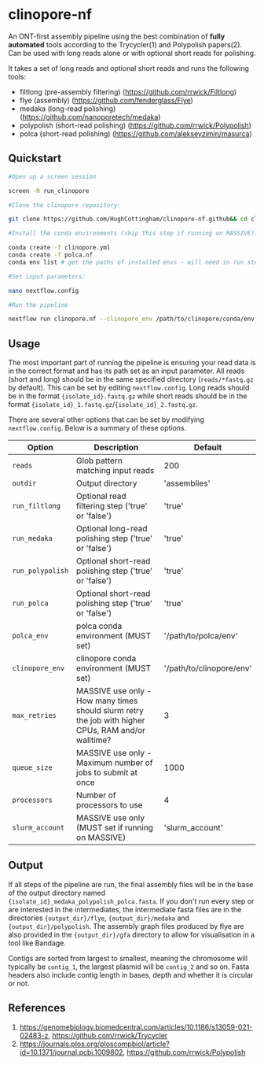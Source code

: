 # clinopore-nf

An ONT-first assembly pipeline using the best combination of **fully automated** tools according to the Trycycler(1) and Polypolish papers(2). Can be used with long reads alone or with optional short reads for polishing.

It takes a set of long reads and optional short reads and runs the following tools:

- filtlong (pre-assembly filtering) (https://github.com/rrwick/Filtlong)
- flye (assembly) (https://github.com/fenderglass/Flye)
- medaka (long-read polishing) (https://github.com/nanoporetech/medaka)
- polypolish (short-read polishing) (https://github.com/rrwick/Polypolish)
- polca (short-read polishing) (https://github.com/alekseyzimin/masurca)

## Quickstart

```bash
#Open up a screen session

screen -R run_clinopore

#Clone the clinopore repository:

git clone https://github.com/HughCottingham/clinopore-nf.github&& cd clinopore-nf

#Install the conda environments (skip this step if running on MASSIVE):

conda create -f clinopore.yml
conda create -f polca.nf
conda env list # get the paths of installed envs - will need in run step

#Set input parameters:

nano nextflow.config

#Run the pipeline

nextflow run clinopore.nf --clinopore_env /path/to/clinopore/conda/env --polca_env /path/to/polca/conda/env
```

## Usage

The most important part of running the pipeline is ensuring your read data is in the correct format and has its path set as an input parameter. All reads (short and long) should be in the same specified directory (`reads/*fastq.gz` by default). This can be set by editing `nextflow.config`. Long reads should be in the format `{isolate_id}.fastq.gz` while short reads should be in the format `{isolate_id}_1.fastq.gz`/`{isolate_id}_2.fastq.gz`.

There are several other options that can be set by modifying `nextflow.config`. Below is a summary of these options.

| Option                            | Description                                                       | Default           |
| ----                              | ----                                                              | ----              |
| `reads`                | Glob pattern matching input reads               | 200               | 'reads/*fastq.gz'
| `outdir`                        | Output directory                                                   | 'assemblies'   |
| `run_filtlong`                   | Optional read filtering step ('true' or 'false')     | 'true'                 |
| `run_medaka`               | Optional long-read polishing step ('true' or 'false')     | 'true'                |
| `run_polypolish`               | Optional short-read polishing step ('true' or 'false')     | 'true'                |
| `run_polca`              |Optional short-read polishing step ('true' or 'false')     | 'true'               |
| `polca_env`                    | polca conda environment (MUST set)     | '/path/to/polca/env'                | 
| `clinopore_env`           | clinopore conda environment (MUST set)     | '/path/to/clinopore/env'                 |
| `max_retries`              | MASSIVE use only - How many times should slurm retry the job with higher CPUs, RAM and/or walltime?   | 3                |
| `queue_size`                    | MASSIVE use only - Maximum number of jobs to submit at once                         | 1000                 |
| `processors`           | Number of processors to use      | 4                |
| `slurm_account`              | MASSIVE use only (MUST set if running on MASSIVE)   | 'slurm_account'                |

## Output

If all steps of the pipeline are run, the final assembly files will be in the base of the output directory named `{isolate_id}_medaka_polypolish_polca.fasta`. If you don't run every step or are interested in the intermediates, the intermediate fasta files are in the directories `{output_dir}/flye`, `{output_dir}/medaka` and `{output_dir}/polypolish`. The assembly graph files produced by flye are also provided in the `{output_dir}/gfa` directory to allow for visualisation in a tool like Bandage. 

Contigs are sorted from largest to smallest, meaning the chromosome will typically be `contig_1`, the largest plasmid will be `contig_2` and so on. Fasta headers also include contig length in bases, depth and whether it is circular or not. 

## References

1. https://genomebiology.biomedcentral.com/articles/10.1186/s13059-021-02483-z, https://github.com/rrwick/Trycycler
2. https://journals.plos.org/ploscompbiol/article?id=10.1371/journal.pcbi.1009802, https://github.com/rrwick/Polypolish

